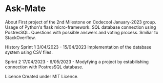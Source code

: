 # Ask-Mate
About
First project of the 2nd Milestone on Codecool January-2023 group. Usage of Python's flask micro-framework. SQL database connection using PostresSQL. Questions with possible answers and voting process. Smiliar to StackOverflow.

History
Sprint 1
3/04/2023 - 15/04/2023 Implementation of the database system using CSV files.

Sprint 2
17/04/2023 - 6/05/2023 - Modyfying a project by estabilishing connection with PostresSQL database.

Licence
Created under MIT Licence.
